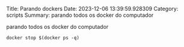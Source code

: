 Title: Parando dockers 
Date: 2023-12-06 13:39:59.928309
Category: scripts
Summary: parando todos os docker do computador


parando todos os docker do computador
```shell
docker stop $(docker ps -q)
```


